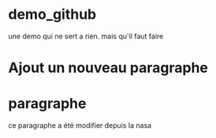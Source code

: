 # demo_github
une demo qui ne sert a rien. mais qu'il faut faire
# Ajout un nouveau paragraphe
# paragraphe 
ce paragraphe a été modifier depuis la nasa
